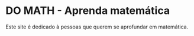 # DO MATH - Aprenda matemática

Este site é dedicado à pessoas que querem se aprofundar em matemática.
